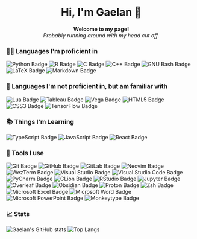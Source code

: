 <h1 align="center"> Hi, I'm Gaelan 👋</h1>

<p align="center">
  <b>Welcome to my page!</b><br>
  <i>Probably running around with my head cut off. </i>
</p>

### 👨‍💻 Languages I'm proficient in

![Python Badge](https://img.shields.io/badge/Python-3776AB?logo=python&logoColor=fff&style=flat-square)
![R Badge](https://img.shields.io/badge/R-276DC3?logo=r&logoColor=fff&style=flat-square)
![C Badge](https://img.shields.io/badge/C-A8B9CC?logo=c&logoColor=fff&style=flat-square)
![C++ Badge](https://img.shields.io/badge/C%2B%2B-00599C?logo=cplusplus&logoColor=fff&style=flat-square)
![GNU Bash Badge](https://img.shields.io/badge/GNU%20Bash-4EAA25?logo=gnubash&logoColor=fff&style=flat-square)
![LaTeX Badge](https://img.shields.io/badge/LaTeX-008080?logo=latex&logoColor=fff&style=flat-square)
![Markdown Badge](https://img.shields.io/badge/Markdown-000?logo=markdown&logoColor=fff&style=flat-square)

### 🙋 Languages I'm not proficient in, but am familiar with

![Lua Badge](https://img.shields.io/badge/Lua-2C2D72?logo=lua&logoColor=fff&style=flat-square)
![Tableau Badge](https://img.shields.io/badge/Tableau-E97627?logo=tableau&logoColor=fff&style=flat-square)
![Vega Badge](https://img.shields.io/badge/Vega-2450B2?logo=vega&logoColor=fff&style=flat)
![HTML5 Badge](https://img.shields.io/badge/HTML5-E34F26?logo=html5&logoColor=fff&style=flat-square)
![CSS3 Badge](https://img.shields.io/badge/CSS3-1572B6?logo=css3&logoColor=fff&style=flat-square)
![TensorFlow Badge](https://img.shields.io/badge/TensorFlow-FF6F00?logo=tensorflow&logoColor=fff&style=flat-square)

### :books: Things I'm Learning

![TypeScript Badge](https://img.shields.io/badge/TypeScript-3178C6?logo=typescript&logoColor=fff&style=flat-square)
![JavaScript Badge](https://img.shields.io/badge/JavaScript-F7DF1E?logo=javascript&logoColor=000&style=flat-square)
![React Badge](https://img.shields.io/badge/React-61DAFB?logo=react&logoColor=000&style=flat-square)

### :wrench: Tools I use

![Git Badge](https://img.shields.io/badge/Git-F05032?logo=git&logoColor=fff&style=flat-square)
![GitHub Badge](https://img.shields.io/badge/GitHub-181717?logo=github&logoColor=fff&style=flat-square)
![GitLab Badge](https://img.shields.io/badge/GitLab-FC6D26?logo=gitlab&logoColor=fff&style=flat-square)
![Neovim Badge](https://img.shields.io/badge/Neovim-57A143?logo=neovim&logoColor=fff&style=flat-square)
![WezTerm Badge](https://img.shields.io/badge/WezTerm-4E49EE?logo=wezterm&logoColor=fff&style=flat-square)
![Visual Studio Badge](https://img.shields.io/badge/Visual%20Studio-5C2D91?logo=visualstudio&logoColor=fff&style=flat-square)
![Visual Studio Code Badge](https://img.shields.io/badge/Visual%20Studio%20Code-007ACC?logo=visualstudiocode&logoColor=fff&style=flat-square)
![PyCharm Badge](https://img.shields.io/badge/PyCharm-000?logo=pycharm&logoColor=fff&style=flat-square)
![CLion Badge](https://img.shields.io/badge/CLion-000?logo=clion&logoColor=fff&style=flat-square)
![RStudio Badge](https://img.shields.io/badge/RStudio-75AADB?logo=rstudio&logoColor=fff&style=flat-square)
![Jupyter Badge](https://img.shields.io/badge/Jupyter-F37626?logo=jupyter&logoColor=fff&style=flat-square)
![Overleaf Badge](https://img.shields.io/badge/Overleaf-47A141?logo=overleaf&logoColor=fff&style=flat-square)
![Obsidian Badge](https://img.shields.io/badge/Obsidian-7C3AED?logo=obsidian&logoColor=fff&style=flat-square)
![Proton Badge](https://img.shields.io/badge/Proton-6D4AFF?logo=proton&logoColor=fff&style=flat-square)
![Zsh Badge](https://img.shields.io/badge/Zsh-F15A24?logo=zsh&logoColor=fff&style=flat-square)
![Microsoft Excel Badge](https://img.shields.io/badge/Microsoft%20Excel-217346?logo=microsoftexcel&logoColor=fff&style=flat-square)
![Microsoft Word Badge](https://img.shields.io/badge/Microsoft%20Word-2B579A?logo=microsoftword&logoColor=fff&style=flat-square)
![Microsoft PowerPoint Badge](https://img.shields.io/badge/Microsoft%20PowerPoint-B7472A?logo=microsoftpowerpoint&logoColor=fff&style=flat-square)
![Monkeytype Badge](https://img.shields.io/badge/Monkeytype-E2B714?logo=monkeytype&logoColor=fff&style=flat-square)

### :chart_with_upwards_trend: Stats

![Gaelan's GitHub stats](https://github-readme-stats.vercel.app/api?username=gaelanventuri&show_icons=true&theme=dracula)
![Top Langs](https://github-readme-stats.vercel.app/api/top-langs/?username=gaelanventuri&hide_progress=true&theme=dracula)
